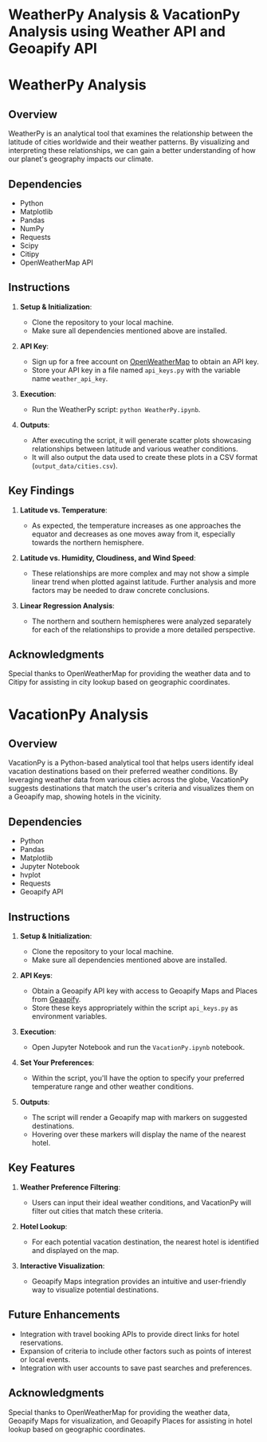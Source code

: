# WeatherPy Analysis & VacationPy Analysis using Weather API and Geoapify API

# WeatherPy Analysis

## Overview

WeatherPy is an analytical tool that examines the relationship between the latitude of cities worldwide and their weather patterns. By visualizing and interpreting these relationships, we can gain a better understanding of how our planet's geography impacts our climate.

## Dependencies

- Python
- Matplotlib
- Pandas
- NumPy
- Requests
- Scipy
- Citipy
- OpenWeatherMap API

## Instructions

1. **Setup & Initialization**:
    - Clone the repository to your local machine.
    - Make sure all dependencies mentioned above are installed.

2. **API Key**:
    - Sign up for a free account on [OpenWeatherMap](https://openweathermap.org/api) to obtain an API key.
    - Store your API key in a file named `api_keys.py` with the variable name `weather_api_key`.

3. **Execution**:
    - Run the WeatherPy script: `python WeatherPy.ipynb`.

4. **Outputs**:
    - After executing the script, it will generate scatter plots showcasing relationships between latitude and various weather conditions.
    - It will also output the data used to create these plots in a CSV format (`output_data/cities.csv`).

## Key Findings

1. **Latitude vs. Temperature**:
    - As expected, the temperature increases as one approaches the equator and decreases as one moves away from it, especially towards the northern hemisphere.

2. **Latitude vs. Humidity, Cloudiness, and Wind Speed**:
    - These relationships are more complex and may not show a simple linear trend when plotted against latitude. Further analysis and more factors may be needed to draw concrete conclusions.

3. **Linear Regression Analysis**:
    - The northern and southern hemispheres were analyzed separately for each of the relationships to provide a more detailed perspective. 

## Acknowledgments

Special thanks to OpenWeatherMap for providing the weather data and to Citipy for assisting in city lookup based on geographic coordinates.

# VacationPy Analysis

## Overview

VacationPy is a Python-based analytical tool that helps users identify ideal vacation destinations based on their preferred weather conditions. By leveraging weather data from various cities across the globe, VacationPy suggests destinations that match the user's criteria and visualizes them on a Geoapify map, showing hotels in the vicinity.

## Dependencies

- Python
- Pandas
- Matplotlib
- Jupyter Notebook
- hvplot
- Requests
- Geoapify API

## Instructions

1. **Setup & Initialization**:
    - Clone the repository to your local machine.
    - Make sure all dependencies mentioned above are installed.

2. **API Keys**:
    - Obtain a Geoapify API key with access to Geoapify Maps and Places from [Geaapify](https://www.geoapify.com/maps-api).
    - Store these keys appropriately within the script `api_keys.py` as environment variables.

3. **Execution**:
    - Open Jupyter Notebook and run the `VacationPy.ipynb` notebook.

4. **Set Your Preferences**:
    - Within the script, you'll have the option to specify your preferred temperature range and other weather conditions.

5. **Outputs**:
    - The script will render a Geoapify map with markers on suggested destinations.
    - Hovering over these markers will display the name of the nearest hotel.

## Key Features

1. **Weather Preference Filtering**:
    - Users can input their ideal weather conditions, and VacationPy will filter out cities that match these criteria.

2. **Hotel Lookup**:
    - For each potential vacation destination, the nearest hotel is identified and displayed on the map.

3. **Interactive Visualization**:
    - Geoapify Maps integration provides an intuitive and user-friendly way to visualize potential destinations.

## Future Enhancements

- Integration with travel booking APIs to provide direct links for hotel reservations.
- Expansion of criteria to include other factors such as points of interest or local events.
- Integration with user accounts to save past searches and preferences.

## Acknowledgments

Special thanks to OpenWeatherMap for providing the weather data, Geoapify Maps for visualization, and Geoapify Places for assisting in hotel lookup based on geographic coordinates.

